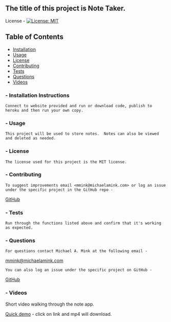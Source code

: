 ## The title of this project is Note Taker.
        
License - [![License: MIT](https://img.shields.io/badge/License-MIT-yellow.svg)](https://opensource.org/licenses/MIT)

## Table of Contents 
* [Installation](#Installation-instructions) 
* [Usage](#Usage) 
* [License](#License)
* [Contributing](#Contributing)
* [Tests](#Tests)
* [Questions](Questions)
* [Videos](#Videos)


### - Installation Instructions
    Connect to website provided and run or download code, publish to heroku and then run your own copy.

### - Usage
    This project will be used to store notes.  Notes can also be viewed and deleted as needed.

### - License
    The license used for this project is the MIT license.

### - Contributing
    To suggest improvements email <mmink@michaelamink.com> or log an issue under the specific project in the GitHub repo - 
[GitHub](https://github.com/cermqm)

### - Tests
    Run through the functions listed above and confirm that it's working as expected.

### - Questions
    For questions contact Michael A. Mink at the following email -

<mmink@michaelamink.com>

    You can also log an issue under the specific project on GitHub - 

[GitHub](https://github.com/cermqm)


### - Videos
Short video walking through the note app.

[Quick demo](https://github.com/cermqm/notes/raw/master/Notes%20demo.mp4) - click on link and mp4 will download.


